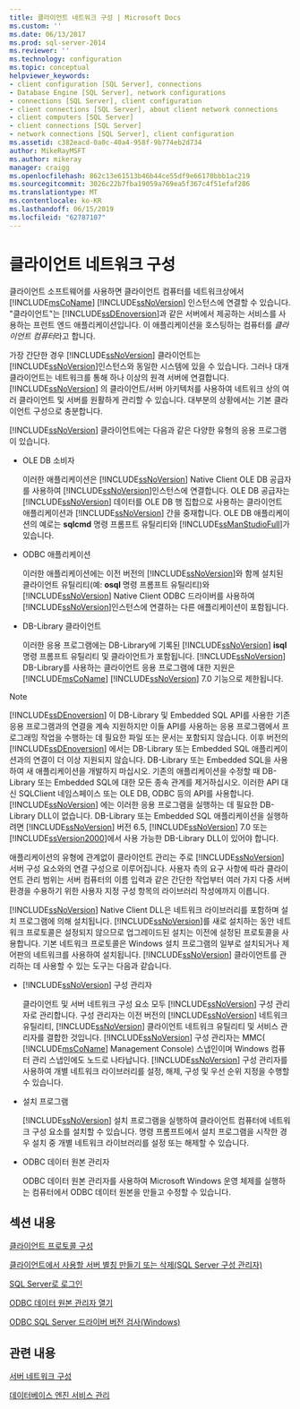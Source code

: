 ```yaml
---
title: 클라이언트 네트워크 구성 | Microsoft Docs
ms.custom: ''
ms.date: 06/13/2017
ms.prod: sql-server-2014
ms.reviewer: ''
ms.technology: configuration
ms.topic: conceptual
helpviewer_keywords:
- client configuration [SQL Server], connections
- Database Engine [SQL Server], network configurations
- connections [SQL Server], client configuration
- client connections [SQL Server], about client network connections
- client computers [SQL Server]
- client connections [SQL Server]
- network connections [SQL Server], client configuration
ms.assetid: c382eacd-0a0c-40a4-958f-9b774eb2d734
author: MikeRayMSFT
ms.author: mikeray
manager: craigg
ms.openlocfilehash: 862c13e61513b46b44ce55df9e66170bbb1ac219
ms.sourcegitcommit: 3026c22b7fba19059a769ea5f367c4f51efaf286
ms.translationtype: MT
ms.contentlocale: ko-KR
ms.lasthandoff: 06/15/2019
ms.locfileid: "62787107"
---
```

# <a name="client-network-configuration"></a>클라이언트 네트워크 구성
  클라이언트 소프트웨어를 사용하면 클라이언트 컴퓨터를 네트워크상에서 [!INCLUDE[msCoName](../../includes/msconame-md.md)] [!INCLUDE[ssNoVersion](../../includes/ssnoversion-md.md)] 인스턴스에 연결할 수 있습니다. "클라이언트"는 [!INCLUDE[ssDEnoversion](../../includes/ssdenoversion-md.md)]과 같은 서버에서 제공하는 서비스를 사용하는 프런트 엔드 애플리케이션입니다. 이 애플리케이션을 호스팅하는 컴퓨터를 *클라이언트 컴퓨터*라고 합니다.  
  
 가장 간단한 경우 [!INCLUDE[ssNoVersion](../../includes/ssnoversion-md.md)] 클라이언트는 [!INCLUDE[ssNoVersion](../../includes/ssnoversion-md.md)]인스턴스와 동일한 시스템에 있을 수 있습니다. 그러나 대개 클라이언트는 네트워크를 통해 하나 이상의 원격 서버에 연결합니다. [!INCLUDE[ssNoVersion](../../includes/ssnoversion-md.md)] 의 클라이언트/서버 아키텍처를 사용하여 네트워크 상의 여러 클라이언트 및 서버를 원활하게 관리할 수 있습니다. 대부분의 상황에서는 기본 클라이언트 구성으로 충분합니다.  
  
 [!INCLUDE[ssNoVersion](../../includes/ssnoversion-md.md)] 클라이언트에는 다음과 같은 다양한 유형의 응용 프로그램이 있습니다.  
  
-   OLE DB 소비자  
  
     이러한 애플리케이션은 [!INCLUDE[ssNoVersion](../../includes/ssnoversion-md.md)] Native Client OLE DB 공급자를 사용하여 [!INCLUDE[ssNoVersion](../../includes/ssnoversion-md.md)]인스턴스에 연결합니다. OLE DB 공급자는 [!INCLUDE[ssNoVersion](../../includes/ssnoversion-md.md)] 데이터를 OLE DB 행 집합으로 사용하는 클라이언트 애플리케이션과 [!INCLUDE[ssNoVersion](../../includes/ssnoversion-md.md)] 간을 중재합니다. OLE DB 애플리케이션의 예로는 **sqlcmd** 명령 프롬프트 유틸리티와 [!INCLUDE[ssManStudioFull](../../includes/ssmanstudiofull-md.md)]가 있습니다.  
  
-   ODBC 애플리케이션  
  
     이러한 애플리케이션에는 이전 버전의 [!INCLUDE[ssNoVersion](../../includes/ssnoversion-md.md)]와 함께 설치된 클라이언트 유틸리티(예: **osql** 명령 프롬프트 유틸리티)와 [!INCLUDE[ssNoVersion](../../includes/ssnoversion-md.md)] Native Client ODBC 드라이버를 사용하여 [!INCLUDE[ssNoVersion](../../includes/ssnoversion-md.md)]인스턴스에 연결하는 다른 애플리케이션이 포함됩니다.  
  
-   DB-Library 클라이언트  
  
     이러한 응용 프로그램에는 DB-Library에 기록된 [!INCLUDE[ssNoVersion](../../includes/ssnoversion-md.md)] **isql** 명령 프롬프트 유틸리티 및 클라이언트가 포함됩니다. [!INCLUDE[ssNoVersion](../../includes/ssnoversion-md.md)] DB-Library를 사용하는 클라이언트 응용 프로그램에 대한 지원은 [!INCLUDE[msCoName](../../includes/msconame-md.md)] [!INCLUDE[ssNoVersion](../../includes/ssnoversion-md.md)] 7.0 기능으로 제한됩니다.  
  
> [!NOTE]  
>  [!INCLUDE[ssDEnoversion](../../includes/ssdenoversion-md.md)] 이 DB-Library 및 Embedded SQL API를 사용한 기존 응용 프로그램과의 연결을 계속 지원하지만 이들 API를 사용하는 응용 프로그램에서 프로그래밍 작업을 수행하는 데 필요한 파일 또는 문서는 포함되지 않습니다. 이후 버전의 [!INCLUDE[ssDEnoversion](../../includes/ssdenoversion-md.md)] 에서는 DB-Library 또는 Embedded SQL 애플리케이션과의 연결이 더 이상 지원되지 않습니다. DB-Library 또는 Embedded SQL을 사용하여 새 애플리케이션을 개발하지 마십시오. 기존의 애플리케이션을 수정할 때 DB-Library 또는 Embedded SQL에 대한 모든 종속 관계를 제거하십시오. 이러한 API 대신 SQLClient 네임스페이스 또는 OLE DB, ODBC 등의 API를 사용합니다. [!INCLUDE[ssNoVersion](../../includes/ssnoversion-md.md)] 에는 이러한 응용 프로그램을 실행하는 데 필요한 DB-Library DLL이 없습니다. DB-Library 또는 Embedded SQL 애플리케이션을 실행하려면 [!INCLUDE[ssNoVersion](../../includes/ssnoversion-md.md)] 버전 6.5, [!INCLUDE[ssNoVersion](../../includes/ssnoversion-md.md)] 7.0 또는 [!INCLUDE[ssVersion2000](../../includes/ssversion2000-md.md)]에서 사용 가능한 DB-Library DLL이 있어야 합니다.  
  
 애플리케이션의 유형에 관계없이 클라이언트 관리는 주로 [!INCLUDE[ssNoVersion](../../includes/ssnoversion-md.md)]서버 구성 요소와의 연결 구성으로 이루어집니다. 사용자 측의 요구 사항에 따라 클라이언트 관리 범위는 서버 컴퓨터의 이름 입력과 같은 간단한 작업부터 여러 가지 다중 서버 환경을 수용하기 위한 사용자 지정 구성 항목의 라이브러리 작성에까지 이릅니다.  
  
 [!INCLUDE[ssNoVersion](../../includes/ssnoversion-md.md)] Native Client DLL은 네트워크 라이브러리를 포함하며 설치 프로그램에 의해 설치됩니다. [!INCLUDE[ssNoVersion](../../includes/ssnoversion-md.md)]를 새로 설치하는 동안 네트워크 프로토콜은 설정되지 않으므로 업그레이드된 설치는 이전에 설정된 프로토콜을 사용합니다. 기본 네트워크 프로토콜은 Windows 설치 프로그램의 일부로 설치되거나 제어판의 네트워크를 사용하여 설치됩니다. [!INCLUDE[ssNoVersion](../../includes/ssnoversion-md.md)] 클라이언트를 관리하는 데 사용할 수 있는 도구는 다음과 같습니다.  
  
-   [!INCLUDE[ssNoVersion](../../includes/ssnoversion-md.md)] 구성 관리자  
  
     클라이언트 및 서버 네트워크 구성 요소 모두 [!INCLUDE[ssNoVersion](../../includes/ssnoversion-md.md)] 구성 관리자로 관리합니다. 구성 관리자는 이전 버전의 [!INCLUDE[ssNoVersion](../../includes/ssnoversion-md.md)] 네트워크 유틸리티, [!INCLUDE[ssNoVersion](../../includes/ssnoversion-md.md)] 클라이언트 네트워크 유틸리티 및 서비스 관리자를 결합한 것입니다. [!INCLUDE[ssNoVersion](../../includes/ssnoversion-md.md)] 구성 관리자는 MMC( [!INCLUDE[msCoName](../../includes/msconame-md.md)] Management Console) 스냅인이며 Windows 컴퓨터 관리 스냅인에도 노드로 나타납니다. [!INCLUDE[ssNoVersion](../../includes/ssnoversion-md.md)] 구성 관리자를 사용하여 개별 네트워크 라이브러리를 설정, 해제, 구성 및 우선 순위 지정을 수행할 수 있습니다.  
  
-   설치 프로그램  
  
     [!INCLUDE[ssNoVersion](../../includes/ssnoversion-md.md)] 설치 프로그램을 실행하여 클라이언트 컴퓨터에 네트워크 구성 요소를 설치할 수 있습니다. 명령 프롬프트에서 설치 프로그램을 시작한 경우 설치 중 개별 네트워크 라이브러리를 설정 또는 해제할 수 있습니다.  
  
-   ODBC 데이터 원본 관리자  
  
     ODBC 데이터 원본 관리자를 사용하여 Microsoft Windows 운영 체제를 실행하는 컴퓨터에서 ODBC 데이터 원본을 만들고 수정할 수 있습니다.  
  
## <a name="in-this-section"></a>섹션 내용  
 [클라이언트 프로토콜 구성](configure-client-protocols.md)  
  
 [클라이언트에서 사용할 서버 별칭 만들기 또는 삭제&#40;SQL Server 구성 관리자&#41;](create-or-delete-a-server-alias-for-use-by-a-client.md)  
  
 [SQL Server로 로그인](logging-in-to-sql-server.md)  
  
 [ODBC 데이터 원본 관리자 열기](open-the-odbc-data-source-administrator.md)  
  
 [ODBC SQL Server 드라이버 버전 검사&#40;Windows&#41;](check-the-odbc-sql-server-driver-version-windows.md)  
  
## <a name="related-content"></a>관련 내용  
 [서버 네트워크 구성](server-network-configuration.md)  
  
 [데이터베이스 엔진 서비스 관리](manage-the-database-engine-services.md)  
  
  
